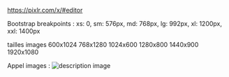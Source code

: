 https://pixlr.com/x/#editor

Bootstrap breakpoints :
xs: 0,
sm: 576px,
md: 768px,
lg: 992px,
xl: 1200px,
xxl: 1400px

tailles images
600x1024
768x1280
1024x600
1280x800
1440x900
1920x1080

Appel images :
<picture>
    <source media="(max-width: 576px)" srcset="../assets/img/600-1024/image.webp">
    <source media="(max-width: 768px)" srcset="../assets/img/768-1280/image.webp">
    <source media="(max-width: 992px)" srcset="../assets/img/1024-600/image.webp">
    <source media="(max-width: 1200px)" srcset="../assets/img/1280-800/image.webp">
    <source media="(max-width: 1400px)" srcset="../assets/img/1440-900/image.webp">
    <img class="img-fluid" src="../assets/img/1920-1080/image.webp" alt="description image">
</picture>